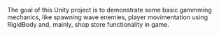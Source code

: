 The goal of this Unity project is to demonstrate some basic gammming mechanics, like spawning wave enemies, player movimentation using RigidBody and, mainly, shop store functionality in game.
